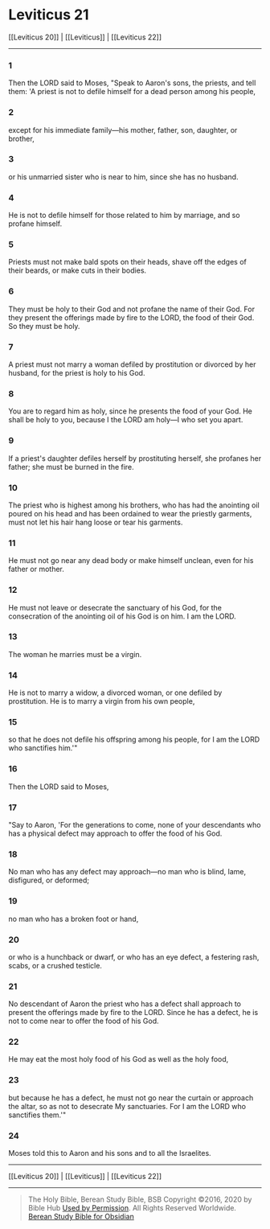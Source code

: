 # Leviticus 21

[[Leviticus 20]] | [[Leviticus]] | [[Leviticus 22]]

---

### 1
Then the LORD said to Moses, "Speak to Aaron's sons, the priests, and tell them: 'A priest is not to defile himself for a dead person among his people,

### 2
except for his immediate family—his mother, father, son, daughter, or brother,

### 3
or his unmarried sister who is near to him, since she has no husband.

### 4
He is not to defile himself for those related to him by marriage, and so profane himself.

### 5
Priests must not make bald spots on their heads, shave off the edges of their beards, or make cuts in their bodies.

### 6
They must be holy to their God and not profane the name of their God. For they present the offerings made by fire to the LORD, the food of their God. So they must be holy.

### 7
A priest must not marry a woman defiled by prostitution or divorced by her husband, for the priest is holy to his God.

### 8
You are to regard him as holy, since he presents the food of your God. He shall be holy to you, because I the LORD am holy—I who set you apart.

### 9
If a priest's daughter defiles herself by prostituting herself, she profanes her father; she must be burned in the fire.

### 10
The priest who is highest among his brothers, who has had the anointing oil poured on his head and has been ordained to wear the priestly garments, must not let his hair hang loose or tear his garments.

### 11
He must not go near any dead body or make himself unclean, even for his father or mother.

### 12
He must not leave or desecrate the sanctuary of his God, for the consecration of the anointing oil of his God is on him. I am the LORD.

### 13
The woman he marries must be a virgin.

### 14
He is not to marry a widow, a divorced woman, or one defiled by prostitution. He is to marry a virgin from his own people,

### 15
so that he does not defile his offspring among his people, for I am the LORD who sanctifies him.'"

### 16
Then the LORD said to Moses,

### 17
"Say to Aaron, 'For the generations to come, none of your descendants who has a physical defect may approach to offer the food of his God.

### 18
No man who has any defect may approach—no man who is blind, lame, disfigured, or deformed;

### 19
no man who has a broken foot or hand,

### 20
or who is a hunchback or dwarf, or who has an eye defect, a festering rash, scabs, or a crushed testicle.

### 21
No descendant of Aaron the priest who has a defect shall approach to present the offerings made by fire to the LORD. Since he has a defect, he is not to come near to offer the food of his God.

### 22
He may eat the most holy food of his God as well as the holy food,

### 23
but because he has a defect, he must not go near the curtain or approach the altar, so as not to desecrate My sanctuaries. For I am the LORD who sanctifies them.'"

### 24
Moses told this to Aaron and his sons and to all the Israelites.

---

[[Leviticus 20]] | [[Leviticus]] | [[Leviticus 22]]

---

> The Holy Bible, Berean Study Bible, BSB
> Copyright &copy;2016, 2020 by Bible Hub
> [Used by Permission](https://berean.bible/terms.htm). All Rights Reserved Worldwide.
> [Berean Study Bible for Obsidian](https://github.com/gapmiss/berean-study-bible-for-obsidian)

